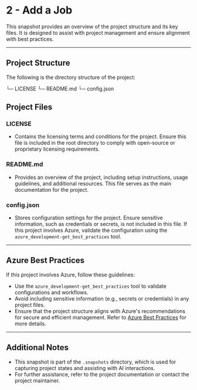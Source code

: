 # 2 - Add a Job

This snapshot provides an overview of the project structure and its key files. It is designed to assist with project management and ensure alignment with best practices.

---

## Project Structure

The following is the directory structure of the project:

└─ LICENSE
└─ README.md
└─ config.json

## Project Files

### LICENSE

- Contains the licensing terms and conditions for the project. Ensure this file is included in the root directory to comply with open-source or proprietary licensing requirements.

### README.md

- Provides an overview of the project, including setup instructions, usage guidelines, and additional resources. This file serves as the main documentation for the project.

### config.json

- Stores configuration settings for the project. Ensure sensitive information, such as credentials or secrets, is not included in this file. If this project involves Azure, validate the configuration using the `azure_development-get_best_practices` tool.

---

## Azure Best Practices

If this project involves Azure, follow these guidelines:

- Use the `azure_development-get_best_practices` tool to validate configurations and workflows.
- Avoid including sensitive information (e.g., secrets or credentials) in any project files.
- Ensure that the project structure aligns with Azure's recommendations for secure and efficient management. Refer to [Azure Best Practices](https://learn.microsoft.com/en-us/azure/architecture/best-practices/) for more details.

---

## Additional Notes

- This snapshot is part of the `.snapshots` directory, which is used for capturing project states and assisting with AI interactions.
- For further assistance, refer to the project documentation or contact the project maintainer.

